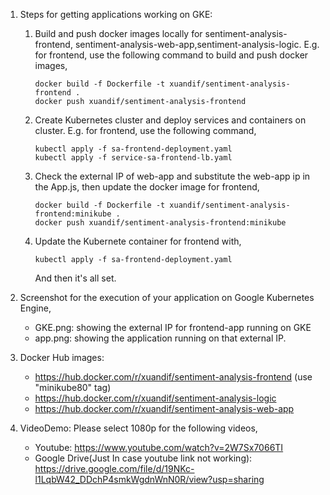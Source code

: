 1. Steps for getting applications working on GKE:
    1. Build and push docker images locally for sentiment-analysis-frontend, sentiment-analysis-web-app,sentiment-analysis-logic. 
        E.g. for frontend, use the following command to build and push docker images,
        ```
        docker build -f Dockerfile -t xuandif/sentiment-analysis-frontend .
        docker push xuandif/sentiment-analysis-frontend
        ```
    2. Create Kubernetes cluster and deploy services and containers on cluster. 
        E.g. for frontend, use the following command,
        ```
        kubectl apply -f sa-frontend-deployment.yaml
        kubectl apply -f service-sa-frontend-lb.yaml
        ```
    3. Check the external IP of web-app and substitute the web-app ip in the App.js, then update the docker image for frontend,
        ```
        docker build -f Dockerfile -t xuandif/sentiment-analysis-frontend:minikube .
        docker push xuandif/sentiment-analysis-frontend:minikube
        ```
    4. Update the Kubernete container for frontend with,
        ```
        kubectl apply -f sa-frontend-deployment.yaml
        ```
        And then it's all set.
2. Screenshot for the execution of your application on Google Kubernetes Engine,
    - GKE.png: showing the external IP for frontend-app running on GKE
    - app.png: showing the application running on that external IP.
3. Docker Hub images:
    - https://hub.docker.com/r/xuandif/sentiment-analysis-frontend (use "minikube80" tag)
    - https://hub.docker.com/r/xuandif/sentiment-analysis-logic
    - https://hub.docker.com/r/xuandif/sentiment-analysis-web-app
  
4. VideoDemo:
    Please select 1080p for the following videos,
    - Youtube: https://www.youtube.com/watch?v=2W7Sx7066TI
    - Google Drive(Just In case youtube link not working): https://drive.google.com/file/d/19NKc-l1LqbW42_DDchP4smkWgdnWnN0R/view?usp=sharing
